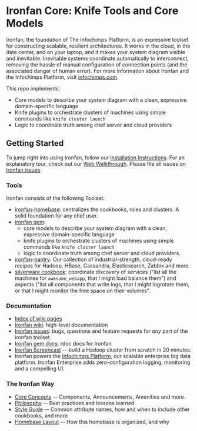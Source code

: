 # Ironfan Core: Knife Tools and Core Models

Ironfan, the foundation of The Infochimps Platform, is an expressive toolset for constructing scalable, resilient architectures. It works in the cloud, in the data center, and on your laptop, and it makes your system diagram visible and inevitable. Inevitable systems coordinate automatically to interconnect, removing the hassle of manual configuration of connection points (and the associated danger of human error).
For more information about Ironfan and the Infochimps Platform, visit [infochimps.com](http://www.infochimps.com/).

This repo implements:

* Core models to describe your system diagram with a clean, expressive domain-specific language
* Knife plugins to orchestrate clusters of machines using simple commands like `knife cluster launch`
* Logic to coordinate truth among chef server and cloud providers

## Getting Started

To jump right into using Ironfan, follow our [Installation Instructions](https://github.com/infochimps-labs/ironfan/wiki/INSTALL). For an explanatory tour, check out our [Web Walkthrough](https://github.com/infochimps-labs/ironfan/wiki/walkthrough-web).  Please file all issues on [Ironfan issues](https://github.com/infochimps-labs/ironfan/issues).

### Tools

Ironfan consists of the following Toolset:

* [ironfan-homebase](https://github.com/infochimps-labs/ironfan-homebase): centralizes the cookbooks, roles and clusters. A solid foundation for any chef user.
* [ironfan gem](https://github.com/infochimps-labs/ironfan):
  - core models to describe your system diagram with a clean, expressive domain-specific language
  - knife plugins to orchestrate clusters of machines using simple commands like `knife cluster launch`
  - logic to coordinate truth among chef server and cloud providers.
* [ironfan-pantry](https://github.com/infochimps-labs/ironfan-pantry): Our collection of industrial-strength, cloud-ready recipes for Hadoop, HBase, Cassandra, Elasticsearch, Zabbix and more.
* [silverware cookbook](https://github.com/infochimps-labs/ironfan-homebase/tree/master/cookbooks/silverware): coordinate discovery of services ("list all the machines for `awesome_webapp`, that I might load balance them") and aspects ("list all components that write logs, that I might logrotate them, or that I might monitor the free space on their volumes".

### Documentation

* [Index of wiki pages](https://github.com/infochimps-labs/ironfan/wiki/_pages)
* [Ironfan wiki](https://github.com/infochimps-labs/ironfan/wiki): high-level documentation
* [Ironfan issues](https://github.com/infochimps-labs/ironfan/issues): bugs, questions and feature requests for *any* part of the ironfan toolset.
* [Ironfan gem docs](http://rdoc.info/gems/ironfan): rdoc docs for Ironfan
* [Ironfan Screencast](http://bit.ly/ironfan-hadoop-in-20-minutes) -- build a Hadoop cluster from scratch in 20 minutes.
* Ironfan powers the [Infochimps Platform](http://www.infochimps.com/how-it-works), our scalable enterprise big data platform. Ironfan Enterprise adds zero-configuration logging, monitoring and a compelling UI.

### The Ironfan Way

* [Core Concepts](https://github.com/infochimps-labs/ironfan/wiki/core_concepts)     -- Components, Announcements, Amenities and more.
* [Philosophy](https://github.com/infochimps-labs/ironfan/wiki/Philosophy)            -- Best practices and lessons learned
* [Style Guide](https://github.com/infochimps-labs/ironfan/wiki/style_guide)         -- Common attribute names, how and when to include other cookbooks, and more
* [Homebase Layout](https://github.com/infochimps-labs/ironfan/wiki/homebase-layout) -- How this homebase is organized, and why
